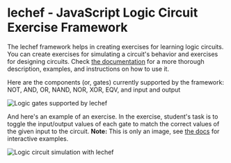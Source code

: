 # lechef - JavaScript Logic Circuit Exercise Framework

The lechef framework helps in creating exercises for learning logic circuits. You can create exercises for simulating a circuit's behavior and exercises for designing circuits. Check [the documentation](https://vkaravir.github.com/lechef/) for a more thorough description, examples, and instructions on how to use it.

Here are the components (or, gates) currently supported by the framework: NOT, AND, OR, NAND, NOR, XOR, EQV, and input and output

![Logic gates supported by lechef](http://vkaravir.github.io/lechef/img/components.png)

And here's an example of an exercise. In the exercise, student's task is to toggle the input/output values of each gate to match the correct values of the given input to the circuit. **Note:** This is only an image, see [the docs](https://vkaravir.github.com/lechef/) for interactive examples.

![Logic circuit simulation with lechef](http://vkaravir.github.io/lechef/img/simulate-exercise.png) 
